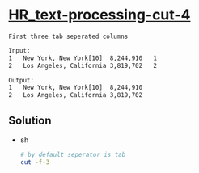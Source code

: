 # [HR_text-processing-cut-4](https://www.hackerrank.com/challenges/text-processing-cut-4)

```en
First three tab seperated columns
```

```txt
Input:
1   New York, New York[10]  8,244,910   1
2   Los Angeles, California 3,819,702   2

Output:
1   New York, New York[10]  8,244,910
2   Los Angeles, California 3,819,702
```

## Solution

* sh

  ```sh
  # by default seperator is tab
  cut -f-3
  ```
